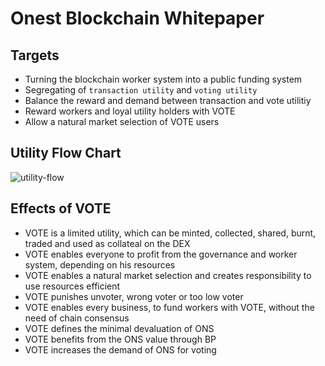 # Onest Blockchain Whitepaper

## Targets
- Turning the blockchain worker system into a public funding system
- Segregating of `transaction utility` and `voting utility`
- Balance the reward and demand between transaction and vote utilitiy 
- Reward workers and loyal utility holders with VOTE
- Allow a natural market selection of VOTE users

## Utility Flow Chart
![utility-flow](/blob/master/coin-flow.png)

## Effects of VOTE
- VOTE is a limited utility, which can be minted, collected, shared, burnt, traded and used as collateal on the DEX
- VOTE enables everyone to profit from the governance and worker system, depending on his resources
- VOTE enables a natural market selection and creates responsibility to use resources efficient 
- VOTE punishes unvoter, wrong voter or too low voter
- VOTE enables every business, to fund workers with VOTE, without the need of chain consensus
- VOTE defines the minimal devaluation of ONS
- VOTE benefits from the ONS value through BP
- VOTE increases the demand of ONS for voting
 
